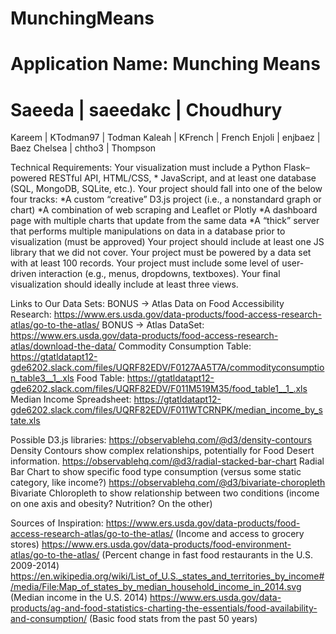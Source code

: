 # MunchingMeans
# Application Name: Munching Means
# Saeeda | saeedakc | Choudhury
Kareem | KTodman97 | Todman
Kaleah | KFrench | French
Enjoli | enjbaez | Baez
Chelsea | chtho3 | Thompson

Technical Requirements:
Your visualization must include a Python Flask–powered RESTful API, HTML/CSS, * JavaScript, and at least one database (SQL, MongoDB, SQLite, etc.).
Your project should fall into one of the below four tracks:
*A custom “creative” D3.js project (i.e., a nonstandard graph or chart)
*A combination of web scraping and Leaflet or Plotly
*A dashboard page with multiple charts that update from the same data
*A “thick” server that performs multiple manipulations on data in a database prior to   visualization (must be approved)
Your project should include at least one JS library that we did not cover.
Your project must be powered by a data set with at least 100 records.
Your project must include some level of user-driven interaction (e.g., menus, dropdowns, textboxes).
Your final visualization should ideally include at least three views.





Links to Our Data Sets:
BONUS → Atlas Data on Food Accessibility Research: https://www.ers.usda.gov/data-products/food-access-research-atlas/go-to-the-atlas/
BONUS → Atlas DataSet: https://www.ers.usda.gov/data-products/food-access-research-atlas/download-the-data/
Commodity Consumption Table: https://gtatldatapt12-gde6202.slack.com/files/UQRF82EDV/F0127AA5T7A/commodityconsumption_table3__1_.xls
Food Table: https://gtatldatapt12-gde6202.slack.com/files/UQRF82EDV/F011M519M35/food_table1__1_.xls
Median Income Spreadsheet: https://gtatldatapt12-gde6202.slack.com/files/UQRF82EDV/F011WTCRNPK/median_income_by_state.xls


Possible D3.js libraries:
https://observablehq.com/@d3/density-contours Density Contours show complex relationships, potentially for Food Desert information.
https://observablehq.com/@d3/radial-stacked-bar-chart Radial Bar Chart to show specific food type consumption (versus some static category, like income?)
https://observablehq.com/@d3/bivariate-choropleth Bivariate Chloropleth to show relationship between two conditions (income on one axis and obesity? Nutrition? On the other)

Sources of Inspiration:
https://www.ers.usda.gov/data-products/food-access-research-atlas/go-to-the-atlas/ (Income and access to grocery stores)
https://www.ers.usda.gov/data-products/food-environment-atlas/go-to-the-atlas/ (Percent change in fast food restaurants in the U.S. 2009-2014)
https://en.wikipedia.org/wiki/List_of_U.S._states_and_territories_by_income#/media/File:Map_of_states_by_median_household_income_in_2014.svg (Median income in the U.S. 2014)
https://www.ers.usda.gov/data-products/ag-and-food-statistics-charting-the-essentials/food-availability-and-consumption/ (Basic food stats from the past 50 years)


